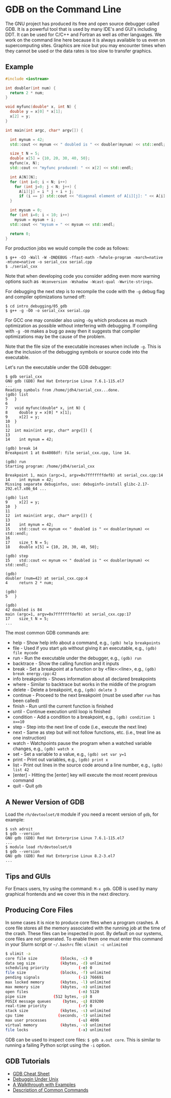 # GDB on the Command Line

The GNU project has produced its free and open source debugger called GDB. It is a powerful tool that is used by many IDE's
and GUI's including DDT. It can be used for C/C++ and Fortran as well as other languages. We work on the command line here because it is always available to us even on supercomputing sites. Graphics are nice but you may encounter times when they cannot be used or the data rates is too slow to transfer graphics.

## Example

```c++
#include <iostream>

int doubler(int num) {
  return 2 * num;
}

void myfunc(double* x, int N) {
  double y = x[0] * x[1];
  x[2] = y;
}

int main(int argc, char* argv[]) {

  int mynum = 42;
  std::cout << mynum << " doubled is " << doubler(mynum) << std::endl;

  size_t N = 5;
  double x[5] = {10, 20, 30, 40, 50};
  myfunc(x, N);
  std::cout << "myfunc produced: " << x[2] << std::endl;

  int A[N][N];
  for (int i=0; i < N; i++)
    for (int j=0; j < N; j++) {
      A[i][j] = i * j + i + j;
      if (i == j) std::cout << "diagonal element of A[i][j]: " << A[i][j] << std::endl;
  }

  int mysum = 0;
  for (int i=0; i < 10; i++)
    mysum = mysum + i;
  std::cout << "mysum = " << mysum << std::endl;

  return 0;
}
```

For production jobs we would compile the code as follows:

```
$ g++ -O3 -Wall -W -DNDEBUG -ffast-math -fwhole-program -march=native -mtune=native -o serial_cxx serial.cpp
$ ./serial_cxx
```

Note that when developing code you consider adding even more warning options such as `-Wconversion -Wshadow -Wcast-qual -Wwrite-strings`.

For debugging the next step is to recompile the code with the `-g` debug flag and compiler optimizations turned off:

```
$ cd intro_debugging/05_gdb
$ g++ -g -O0 -o serial_cxx serial.cpp
```

For GCC one may consider also using `-Og` which produces as much optimization as possible without interfering with debugging. If compiling with `-g -O0` makes a bug go away then it suggests that compiler optimizations may be the cause of the problem.

Note that the file size of the executable increases when include `-g`. This is due the inclusion of the debugging symbols or source code into the executable.

Let's run the executable under the GDB debugger:

```
$ gdb serial_cxx
GNU gdb (GDB) Red Hat Enterprise Linux 7.6.1-115.el7
...
Reading symbols from /home/jdh4/serial_cxx...done.
(gdb) list
5	}
6	
7	void myfunc(double* x, int N) {
8	  double y = x[0] * x[1];
9	  x[2] = y;
10	}
11	
12	int main(int argc, char* argv[]) {
13	
14	  int mynum = 42;

(gdb) break 14
Breakpoint 1 at 0x4008df: file serial_cxx.cpp, line 14.

(gdb) run
Starting program: /home/jdh4/serial_cxx 

Breakpoint 1, main (argc=1, argv=0x7fffffffdef8) at serial_cxx.cpp:14
14	  int mynum = 42;
Missing separate debuginfos, use: debuginfo-install glibc-2.17-292.el7.x86_64 ...

(gdb) list
9	  x[2] = y;
10	}
11	
12	int main(int argc, char* argv[]) {
13	
14	  int mynum = 42;
15	  std::cout << mynum << " doubled is " << doubler(mynum) << std::endl;
16	
17	  size_t N = 5;
18	  double x[5] = {10, 20, 30, 40, 50};

(gdb) step
15	  std::cout << mynum << " doubled is " << doubler(mynum) << std::endl;

(gdb) 
doubler (num=42) at serial_cxx.cpp:4
4	  return 2 * num;

(gdb) 
5	}

(gdb) 
42 doubled is 84
main (argc=1, argv=0x7fffffffdef8) at serial_cxx.cpp:17
17	  size_t N = 5;
...
```

The most common GDB commands are:

+ help - Show help info about a command, e.g., `(gdb) help breakpoints`
+ file - Used if you start `gdb` without giving it an executable, e.g., `(gdb) file mycode`
+ run - Run the executable under the debugger, e.g., `(gdb) run`
+ backtrace - Show the calling function and it inputs
+ break - Set a breakpoint at a function or by &lt;file&gt;:&lt;line&gt;, e.g., `(gdb) break energy.cpp:42`
+ info breakpoints - Shows information about all declared breakpoints
+ where - Similar to backtrace but works in the middle of the program
+ delete - Delete a breakpoint, e.g., `(gdb) delete 3`
+ continue - Proceed to the next breakpoint (must be used after `run` has been called)
+ finish - Run until the current function is finished
+ until - Continue execution until loop is finished
+ condition - Add a condition to a breakpoint, e.g., `(gdb) condition 1 x==10`
+ step - Step into the next line of code (i.e., execute the next line)
+ next - Same as step but will not follow functions, etc. (i.e., treat line as one instruction)
+ watch - Watchpoints pause the program when a watched variable changes, e.g., `(gdb) watch x`
+ set - Set a variable to a value, e.g., `(gdb) set var y=1`
+ print - Print out variables, e.g., `(gdb) print x`
+ list - Print out lines in the source code around a line number, e.g., `(gdb) list 42`
+ [enter] - Hitting the [enter] key will execute the most recent previous command
+ quit - Quit `gdb`

## A Newer Version of GDB

Load the `rh/devtoolset/8` module if you need a recent version of `gdb`, for example:

```
$ ssh adroit
$ gdb --version
GNU gdb (GDB) Red Hat Enterprise Linux 7.6.1-115.el7
...
$ module load rh/devtoolset/8
$ gdb --version
GNU gdb (GDB) Red Hat Enterprise Linux 8.2-3.el7
...
```

## Tips and GUIs

For Emacs users, try using the command: `M-x gdb`. GDB is used by many graphical frontends and we cover this in the next directory.

## Producing Core Files

In some cases it is nice to produce core files when a program crashes. A core file stores all the memory associated with the running job at the time of the crash. These files can be inspected in post. By default on our systems, core files are not generated. To enable them one must enter this command in your Slurm script or `~/.bashrc` file: `ulimit -c unlimited`

```bash
$ ulimit -a
core file size          (blocks, -c) 0
data seg size           (kbytes, -d) unlimited
scheduling priority             (-e) 0
file size               (blocks, -f) unlimited
pending signals                 (-i) 766691
max locked memory       (kbytes, -l) unlimited
max memory size         (kbytes, -m) unlimited
open files                      (-n) 5120
pipe size            (512 bytes, -p) 8
POSIX message queues     (bytes, -q) 819200
real-time priority              (-r) 0
stack size              (kbytes, -s) unlimited
cpu time               (seconds, -t) unlimited
max user processes              (-u) 4096
virtual memory          (kbytes, -v) unlimited
file locks                      (-x) unlimited
```

GDB can be used to inspect core files: `$ gdb a.out core`. This is similar to running a failing Python script using the `-i` option.

## GDB Tutorials

+ [GDB Cheat Sheet](http://www.yolinux.com/TUTORIALS/GDB-Commands.html)  
+ [Debuggin Under Unix](https://www.cs.cmu.edu/~gilpin/tutorial/)   
+ [A Walkthrough with Examples](https://www.cs.umd.edu/~srhuang/teaching/cmsc212/gdb-tutorial-handout.pdf)
+ [Description of Common Commands](https://www.google.com/url?sa=t&rct=j&q=&esrc=s&source=web&cd=13&ved=2ahUKEwjKwYLd8rDnAhUOlXIEHSYjBNgQFjAMegQIAhAB&url=https%3A%2F%2Fweb.eecs.umich.edu%2F~sugih%2Fpointers%2Fsummary.html&usg=AOvVaw2cdI0D3acP_2CQ_-SII44B)
